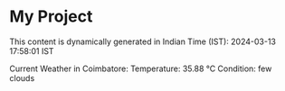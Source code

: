 # My Project

This content is dynamically generated in Indian Time (IST): 2024-03-13 17:58:01 IST


Current Weather in Coimbatore:
Temperature: 35.88 °C
Condition: few clouds
